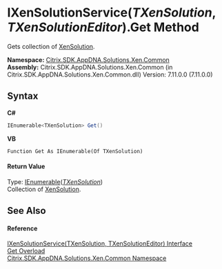 # IXenSolutionService(*TXenSolution*, *TXenSolutionEditor*).Get Method 
 

Gets collection of <a href="599f6061-d94a-ac2f-f6a0-2b211ae83ae4">XenSolution</a>.

**Namespace:**&nbsp;[Citrix.SDK.AppDNA.Solutions.Xen.Common](013dc694-c357-448d-ed5a-b5c48a7f6852.md)<br />**Assembly:**&nbsp;Citrix.SDK.AppDNA.Solutions.Xen.Common (in Citrix.SDK.AppDNA.Solutions.Xen.Common.dll) Version: 7.11.0.0 (7.11.0.0)

## Syntax

**C#**
```csharp
IEnumerable<TXenSolution> Get()
```

**VB**
```vbnet
Function Get As IEnumerable(Of TXenSolution)
```


#### Return Value
Type: <a href="http://msdn2.microsoft.com/en-us/library/9eekhta0" target="_blank">IEnumerable</a>(<a href="2be94c2a-7033-091c-56dc-00aacd0d0b6b">*TXenSolution*</a>)<br />Collection of <a href="599f6061-d94a-ac2f-f6a0-2b211ae83ae4">XenSolution</a>.

## See Also


#### Reference
<a href="2be94c2a-7033-091c-56dc-00aacd0d0b6b">IXenSolutionService(TXenSolution, TXenSolutionEditor) Interface</a><br /><a href="2576ca25-b92d-7719-7977-d2790681cd79">Get Overload</a><br /><a href="013dc694-c357-448d-ed5a-b5c48a7f6852">Citrix.SDK.AppDNA.Solutions.Xen.Common Namespace</a><br />